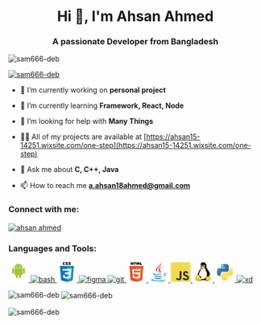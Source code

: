 <h1 align="center">Hi 👋, I'm Ahsan Ahmed</h1>
<h3 align="center">A passionate Developer from Bangladesh</h3>

<p align="left"> <img src="https://komarev.com/ghpvc/?username=sam666-deb&label=Profile%20views&color=0e75b6&style=flat" alt="sam666-deb" /> </p>

<p align="left"> <a href="https://github.com/ryo-ma/github-profile-trophy"><img src="https://github-profile-trophy.vercel.app/?username=sam666-deb" alt="sam666-deb" /></a> </p>

- 🔭 I’m currently working on **personal project**

- 🌱 I’m currently learning **Framework, React, Node**

- 🤝 I’m looking for help with **Many Things**

- 👨‍💻 All of my projects are available at [https://ahsan15-14251.wixsite.com/one-step](https://ahsan15-14251.wixsite.com/one-step)

- 💬 Ask me about **C, C++, Java**

- 📫 How to reach me **a.ahsan18ahmed@gmail.com**

<h3 align="left">Connect with me:</h3>
<p align="left">
<a href="www.linkedin.com/in/ahsan-ahmed-93bb531a9" target="blank"><img align="center" src="https://raw.githubusercontent.com/rahuldkjain/github-profile-readme-generator/master/src/images/icons/Social/linked-in-alt.svg" alt="ahsan ahmed" height="30" width="40" /></a>
</p>

<h3 align="left">Languages and Tools:</h3>
<p align="left"> <a href="https://developer.android.com" target="_blank"> <img src="https://raw.githubusercontent.com/devicons/devicon/master/icons/android/android-original-wordmark.svg" alt="android" width="40" height="40"/> </a> <a href="https://www.gnu.org/software/bash/" target="_blank"> <img src="https://www.vectorlogo.zone/logos/gnu_bash/gnu_bash-icon.svg" alt="bash" width="40" height="40"/> </a> <a href="https://www.w3schools.com/css/" target="_blank"> <img src="https://raw.githubusercontent.com/devicons/devicon/master/icons/css3/css3-original-wordmark.svg" alt="css3" width="40" height="40"/> </a> <a href="https://www.figma.com/" target="_blank"> <img src="https://www.vectorlogo.zone/logos/figma/figma-icon.svg" alt="figma" width="40" height="40"/> </a> <a href="https://git-scm.com/" target="_blank"> <img src="https://www.vectorlogo.zone/logos/git-scm/git-scm-icon.svg" alt="git" width="40" height="40"/> </a> <a href="https://www.w3.org/html/" target="_blank"> <img src="https://raw.githubusercontent.com/devicons/devicon/master/icons/html5/html5-original-wordmark.svg" alt="html5" width="40" height="40"/> </a> <a href="https://www.java.com" target="_blank"> <img src="https://raw.githubusercontent.com/devicons/devicon/master/icons/java/java-original.svg" alt="java" width="40" height="40"/> </a> <a href="https://developer.mozilla.org/en-US/docs/Web/JavaScript" target="_blank"> <img src="https://raw.githubusercontent.com/devicons/devicon/master/icons/javascript/javascript-original.svg" alt="javascript" width="40" height="40"/> </a> <a href="https://www.linux.org/" target="_blank"> <img src="https://raw.githubusercontent.com/devicons/devicon/master/icons/linux/linux-original.svg" alt="linux" width="40" height="40"/> </a> <a href="https://www.python.org" target="_blank"> <img src="https://raw.githubusercontent.com/devicons/devicon/master/icons/python/python-original.svg" alt="python" width="40" height="40"/> </a> <a href="https://www.adobe.com/products/xd.html" target="_blank"> <img src="https://cdn.worldvectorlogo.com/logos/adobe-xd.svg" alt="xd" width="40" height="40"/> </a> </p>

<p><img align="left" src="https://github-readme-stats.vercel.app/api/top-langs?username=sam666-deb&show_icons=true&locale=en&layout=compact" alt="sam666-deb" /></p>

<p>&nbsp;<img align="center" src="https://github-readme-stats.vercel.app/api?username=sam666-deb&show_icons=true&locale=en" alt="sam666-deb" /></p>

<p><img align="center" src="https://github-readme-streak-stats.herokuapp.com/?user=sam666-deb&" alt="sam666-deb" /></p>
